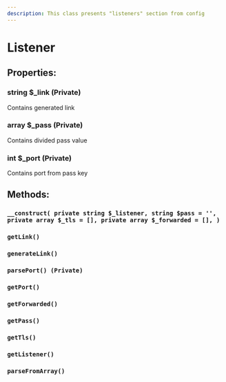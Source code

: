 ```yaml
---
description: This class presents "listeners" section from config
---
```


# Listener

## Properties:

### string $\_link (Private)

Contains generated link

### array $\_pass (Private)

Contains divided pass value

### int $\_port (Private)

Contains port from pass key

## Methods:

### `__construct( private string $_listener, string $pass = '', private array $_tls = [], private array $_forwarded = [], )`

### `getLink()`

### `generateLink()`

### `parsePort() (Private)`

### `getPort()`

### `getForwarded()`

### `getPass()`

### `getTls()`

### `getListener()`

### `parseFromArray()`
